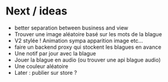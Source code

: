 # Next / ideas

- better separation between business and view
- Trouver une image aléatoire basé sur les mots de la blague
- V2 stylée ! Animation sympa apparition image etc…
- faire un backend proxy qui stockent les blagues en avance 
- Une notif par jour avec la blague
- Jouer la blague en audio (ou trouver une api blague audio)
- Une couleur aléatoire
- Later : publier sur store ?